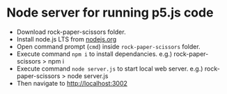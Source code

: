 # Node server for running p5.js code

* Download rock-paper-scissors folder.
* Install node.js LTS from [nodejs.org](https://nodejs.org/en/)
* Open command prompt (`cmd`) inside `rock-paper-scissors` folder.
* Execute command `npm i` to install dependancies.
  e.g.) rock-paper-scissors > npm i
* Execute command `node server.js` to start local web server.
  e.g.) rock-paper-scissors > node server.js
* Then navigate to [http://localhost:3002](http://localhost:3002/)
